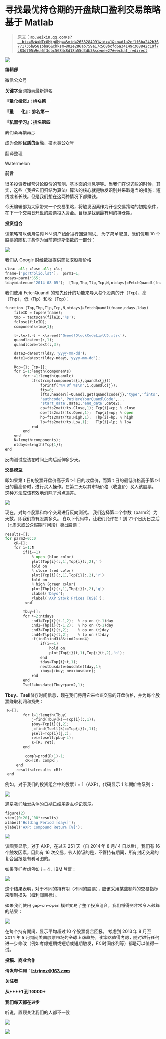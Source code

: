 # 寻找最优持仓期的开盘缺口盈利交易策略基于 Matlab

> 原文：[`mp.weixin.qq.com/s?__biz=MzAxNTc0Mjg0Mg==&mid=2653284991&idx=1&sn=d1a2ef1f6ba242b36771735b9581bba6&chksm=802e286ab759a17c568bcfd6a34149c308842c19f7c83d705a9ea6f3dbc5684c8d18a55d3db3&scene=27#wechat_redirect`](http://mp.weixin.qq.com/s?__biz=MzAxNTc0Mjg0Mg==&mid=2653284991&idx=1&sn=d1a2ef1f6ba242b36771735b9581bba6&chksm=802e286ab759a17c568bcfd6a34149c308842c19f7c83d705a9ea6f3dbc5684c8d18a55d3db3&scene=27#wechat_redirect)

![](img/cb3bd660442e6bc134fbecf2477c43d1.png)

**编辑部**

微信公众号

**关键字**全网搜索最新排名

**『量化投资』：排名第一**

**『量       化』：排名第一**

**『机器学习』：排名第四**

我们会再接再厉

成为全网**优质的**金融、技术类公众号

翻译整理

Watermelon

**前言**

很多投资者经常讨论股价的预测，基本面的消息等等。当我们在说这些的时候，其实，这些（我把它们归结为算法）算法的核心就是触发识别并采取适当的措施：短线或者长线。但是我们想在这两种情况下都赚钱。

今天编辑部为大家带来一个交易策略，将触发因素作为开仓交易策略的初始条件，在下一个交易日开盘的股票投入资金。目标是找到最有利的持仓期。

**投资组合**

该策略可以使用任何 NN 资产组合进行回溯测试。 为了简单起见，我们使用 10 个股票的随机子集作为当前道琼斯指数的一部分：

![](img/85dc76aaede1e023f5124c7b361d6c1d.png)

我们从 Google 财经数据提供商获取股票价格

```py
clear all; close all; clc;
fname=['portfolio.lst'];  parm1=1;  
ndays=parm1*365;
lday=datenum('2014-08-05');  [Top,Thp,Tlp,Tcp,N,ntdays]=FetchQuandl(fname,ndays,lday);
```

我们使用 FetchQuandl 的预先设计的功能来导入每个股票的开（Top），高（Thp），低（Tlp）和收（Tcp）：

```py
function [Top,Thp,Tlp,Tcp,N,ntdays]=FetchQuandl(fname,ndays,lday)
    fileID = fopen(fname);
    tmp = textscan(fileID,'%s');
    fclose(fileID);
    components=tmp{1}; 

    [~,text,~] = xlsread('QuandlStockCodeListUS.xlsx');
    quandlc=text(:,1);    
    quandlcode=text(:,3); 

    date2=datestr(lday,'yyyy-mm-dd');       
    date1=datestr(lday-ndays,'yyyy-mm-dd'); 

    Rop={}; Tcp={};    
    for i=1:length(components)        
        for j=1:length(quandlc)            
            if(strcmp(components{i},quandlc{j}))
                fprintf('%4.0f %s\n',i,quandlc{j});
                fts=0;                
                [fts,headers]=Quandl.get(quandlcode{j},'type','fints', ...                              
                'authcode','PutHereYourQuandlCode',...                              
                'start_date',date1,'end_date',date2);
                cp=fts2mat(fts.Close,1); Tcp{i}=cp; % close
                op=fts2mat(fts.Open,1);  Top{i}=op; % open 
                hp=fts2mat(fts.High,1);  Thp{i}=hp; % high 
                lp=fts2mat(fts.Low,1);   Tlp{i}=lp; % low 
            end
        end
    end
    N=length(components);
    ntdays=length(Tcp{1});
end
```

反向测试应该在时间上向后延伸多少天。

**交易模型**

即如果第 t 日的股票开盘价高于第 t-1 日的收盘价，而第 t 日的最低价格高于第 t-1 日的最高价时，进行买入操作。在第二天以其市场价格（收盘价）买入该股票。 这种方法应该有效地消除了滑点偏差。

![](img/cc1e27e0a1a31127fb760b3c20f50294.png)

现在，对每个股票和每个交易进行反向测试。 我们选择第二个参数（parm2）为天数，即我们持有股票多久。 在以下代码中，让我们允许在 1 到 21 个日历日之后（±周末或公众假期时间段）卖出股票：

```py
results=[];
for parm2=0:20
    cR=[];    
    for i=1:N        
        if(i==1)            
            % open (blue color)
            plot(Top{i}(:,1),Top{i}(:,2),'')
            hold on           
            % close (red color)
            plot(Tcp{i}(:,1),Tcp{i}(:,2),'r')
            hold on            
            % high (green color)
            plot(Thp{i}(:,1),Thp{i}(:,2),'g')            
            xlabel('Days');
            ylabel('AXP Stock Prices [US$]');        
         end

        Tbuy=[];        
        for t=2:ntdays            
            ind1=Tcp{i}(t-1,2);  % cp on (t-1)day
            ind2=Thp{i}(t-1,2);  % hp on (t-1)day
            ind3=Top{i}(t,2);    % op on (t)day
            ind4=Tlp{i}(t,2);    % lp on (t)day
            if(ind1<ind3)&&(ind2<ind4)                
                if(i==1)
                    hold on;
                    plot(Top{i}(t,1),Top{i}(t,2),'o');                
                end
                tday=Top{i}(t,1);
                nextbusdate=busdate(tday,1); 
                Tbuy=[Tbuy; nextbusdate];            
            end
        end
        Tsell=busdate(Tbuy+parm2,1);
```

**Tbuy、Tsell**储存时间信息，现在我们将用它来检查交易的开盘价格，并为每个股票赚取利润和损失： 

```py
 R=[];
        for k=1:length(Tbuy)            
            j=find(Tbuy(k)==Tcp{i}(:,1));
            pbuy=Tcp{i}(j,2);            
            j=find(Tsell(k)==Tcp{i}(:,1));
            psell=Tcp{i}(j,2);
            ret=(psell/pbuy-1); 
            R=[R; ret];       
        end

         compR=prod(R+1)-1;  
         cR=[cR; compR];   
     end
     results=[results cR];
 end
```

例如，对于我们的投资组合中的股票 i = 1（AXP），代码显示 1 年期价格系列：

![](img/b2cc0d643271642d5ccda3385678702a.png)

满足我们触发条件的日期已经用露点标记表示。

```py
figure(2)
stem((0:20),100*results)
xlabel('Holding Period [days]');
ylabel('AXP: Compound Return [%]');
```

![](img/4aa6189a183126d2ef941c6b9c589f00.png)

该图表显示，对于 AXP，在过去 251 天（自 2014 年 8 月/ 4 日以后），我们有 16 个触发因素，因此有 16 次交易，令人惊讶的是，不管持有期间，所有封闭交易的复合回报是有利可图的。

如果我们考虑例如 i = 4，IBM 股票：

![](img/c251b568ae6634fc3bcdb3a7b10d7cd8.png)

这个结果表明，对于不同的持有期（不同的股票），应该采用某些额外的交易指标来限制损失（如利润目标）。

如果我们使用 gap-on-open 模型交易了整个投资组合，我们将得到非常令人鼓舞的结果：

![](img/30f338a34ecc2323cbdaf53765d898f8.png)

在每个持有期间，显示平均超过 10 个股票复合回报。 考虑到 2013 年 8 月至 2014 年 8 月期间美国股票市场的全球上涨趋势，该策略值得考虑，随时进行任何进一步修改（例如考虑短期或短期或短期触发，FX 时间序列等）都是可以值得一试。

**投稿、商业合作**

**请发邮件到：lhtzjqxx@163.com**

**关注者**

**从****1 到 10000+**

**我们每天都在进步**

听说，置顶关注我们的人都不一般

![](img/74c285b465d1c5684165b6d5f0ebcd06.png)

**![](img/40429cd849aaf6f87544f9c00f4f92ad.png)**